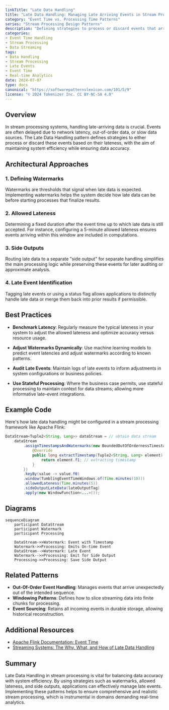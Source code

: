 ```yaml
---
linkTitle: "Late Data Handling"
title: "Late Data Handling: Managing Late Arriving Events in Stream Processing"
category: "Event Time vs. Processing Time Patterns"
series: "Stream Processing Design Patterns"
description: "Defining strategies to process or discard events that arrive after a certain threshold past their event time, balancing accuracy and resource usage."
categories:
- Event Time Handling
- Stream Processing
- Data Streaming
tags:
- Data Handling
- Stream Processing
- Late Events
- Event Time
- Real-time Analytics
date: 2024-07-07
type: docs
canonical: "https://softwarepatternslexicon.com/101/5/9"
license: "© 2024 Tokenizer Inc. CC BY-NC-SA 4.0"
---
```


## Overview

In stream processing systems, handling late-arriving data is crucial. Events are often delayed due to network latency, out-of-order data, or slow data sources. The Late Data Handling pattern defines strategies to either process or discard these events based on their lateness, with the aim of maintaining system efficiency while ensuring data accuracy.

## Architectural Approaches

### 1. Defining Watermarks
Watermarks are thresholds that signal when late data is expected. Implementing watermarks helps the system decide how late data can be before starting processes that finalize results.

### 2. Allowed Lateness
Determining a fixed duration after the event time up to which late data is still accepted. For instance, configuring a 5-minute allowed lateness ensures events arriving within this window are included in computations.

### 3. Side Outputs
Routing late data to a separate "side output" for separate handling simplifies the main processing logic while preserving these events for later auditing or approximate analysis.

### 4. Late Event Identification
Tagging late events or using a status flag allows applications to distinctly handle late data or merge them back into prior results if permissible.

## Best Practices

- **Benchmark Latency**: Regularly measure the typical lateness in your system to adjust the allowed lateness and optimize accuracy versus resource usage.
  
- **Adjust Watermarks Dynamically**: Use machine learning models to predict event latencies and adjust watermarks according to known patterns.

- **Audit Late Events**: Maintain logs of late events to inform adjustments in system configurations or business policies.

- **Use Stateful Processing**: Where the business case permits, use stateful processing to maintain context for data streams; allowing more informative late-event integrations.

## Example Code

Here's how late data handling might be configured in a stream processing framework like Apache Flink:

```java
DataStream<Tuple2<String, Long>> dataStream = // obtain data stream
    dataStream
        .assignTimestampsAndWatermarks(new BoundedOutOfOrdernessTimestampExtractor<Tuple2<String, Long>>(Time.minutes(5)) {
            @Override
            public long extractTimestamp(Tuple2<String, Long> element) {
                return element.f1; // extracting timestamp
            }
        })
        .keyBy(value -> value.f0)
        .window(TumblingEventTimeWindows.of(Time.minutes(10)))
        .allowedLateness(Time.minutes(5))
        .sideOutputLateData(lateOutputTag)
        .apply(new WindowFunction<...>());
```

## Diagrams

```mermaid
sequenceDiagram
    participant DataStream
    participant Watermark
    participant Processing

    DataStream->>Watermark: Event with Timestamp
    Watermark->>Processing: Emits On-time Event
    DataStream-->Watermark: Late Event
    Watermark-->>Processing: Emit for Side Output
    Processing->>Processing: Save Side Output
```

## Related Patterns

- **Out-Of-Order Event Handling**: Manages events that arrive unexpectedly out of the intended sequence.
- **Windowing Patterns**: Defines how to slice streaming data into finite chunks for processing.
- **Event Sourcing**: Retains all incoming events in durable storage, allowing historical reconstruction.

## Additional Resources

- [Apache Flink Documentation: Event Time](https://flink.apache.org/features.html#event-time)
- [Streaming Systems: The Why, What, and How of Late Data Handling](https://relevantlink.com)

## Summary

Late Data Handling in stream processing is vital for balancing data accuracy with system efficiency. By using strategies such as watermarks, allowed lateness, and side outputs, applications can effectively manage late events. Implementing these patterns helps to ensure comprehensive and realistic stream processing, which is instrumental in domains demanding real-time analytics.
